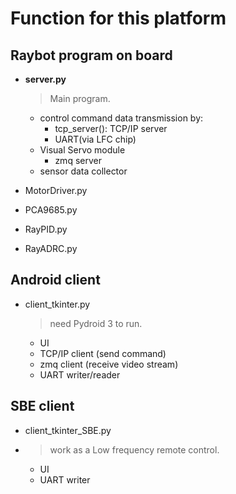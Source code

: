 # Function for this platform

## Raybot program on board
- **server.py** 

  > Main program.

  - control command data transmission by:
    - tcp_server(): TCP/IP server 
    - UART(via LFC chip)
  - Visual Servo module
    - zmq server
  - sensor data collector

- MotorDriver.py

- PCA9685.py

- RayPID.py

- RayADRC.py

## Android client

- client_tkinter.py

  > need Pydroid 3 to run.
  
  - UI
  - TCP/IP client (send command)
  - zmq client (receive video stream)
  - UART writer/reader
  
## SBE client

- client_tkinter_SBE.py
- 
  > work as a Low frequency remote control.

  - UI
  - UART writer